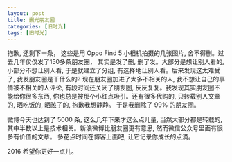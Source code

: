 ```yaml
---
layout: post
title: 删光朋友圈
categories: [旧时光]
tags: [旧时光]
---
```


抱歉, 还剩下一条， 这些是用 Oppo Find 5 小相机拍摄的几张图片, 舍不得删。过去几年仅仅发了150多条朋友圈， 其实是发了删, 删了发。大部分是想让别人看的, 小部分不想让别人看, 于是就建立了分组, 有选择地让别人看。后来发现这太难受了, 我发朋友圈是干什么的? 现在朋友圈加进了太多不相关的人, 我不想让自己的事情被不相关的人评论, 有段时间还关闭了朋友圈, 反反复复。我发现其实朋友圈不能给你很多东西, 你也总是被那个小红点吸引。还有很多代购的, 只转载别人文章的, 晒吃饭的, 晒孩子的, 抱歉我想静静。 于是我删除了 99% 的朋友圈。

微博今天也达到了 5000 条, 这么几年下来才这么点儿量, 当然大部分都是转载的, 其中半数以上是技术相关。新浪微博比朋友圈更有意思, 然而微信公众号里面有很多有价值的文章。 多花点时间在博客上面吧, 让它记录你成长的点滴。

2016 希望你更好一点儿。
